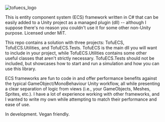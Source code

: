 ![tofuecs_logo](https://user-images.githubusercontent.com/8916588/139094266-3e2db942-4842-4f0d-b1da-8e694ee3578c.png)

This is entity component system (ECS) framework written in C# that can be easily added to a Unity project as a managed plugin (dll) -- although I suppose there's no reason you couldn't use it for some other non-Unity purpose. Licensed under MIT.

This repo contains a solution with three projects: TofuECS, TofuECS.Utilities, and TofuECS.Tests. TofuECS is the main dll you will want to include in your project, while TofuECS.Utilities contains some other useful classes that aren't strictly necessary. TofuECS.Tests should not be included, but showcases how to start and run a simulation and how you can use this library.

ECS frameworks are fun to code in and offer performance benefits against the typical GameObject/MonoBehaviour Unity workflow, all while presenting a clear separation of logic from views (i.e., your GameObjects, Meshes, Sprites, etc.). I have a lot of experience working with other frameworks, and I wanted to write my own while attempting to match their performance and ease of use.

In development. Vegan friendly.
